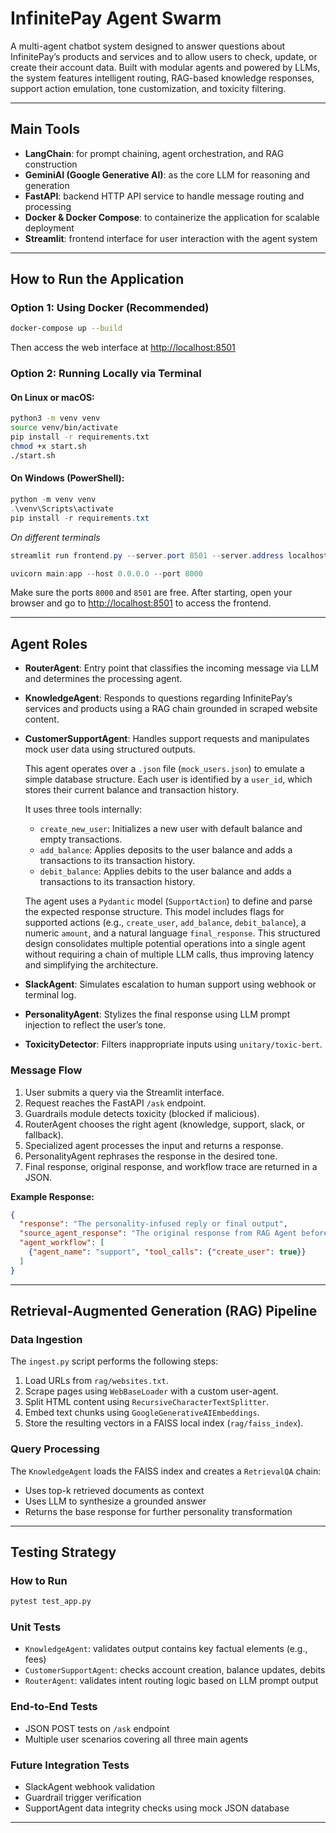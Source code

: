 # InfinitePay Agent Swarm

A multi-agent chatbot system designed to answer questions about InfinitePay’s products and services and to allow users to check, update, or create their account data. Built with modular agents and powered by LLMs, the system features intelligent routing, RAG-based knowledge responses, support action emulation, tone customization, and toxicity filtering.

---

## Main Tools

* **LangChain**: for prompt chaining, agent orchestration, and RAG construction
* **GeminiAI (Google Generative AI)**: as the core LLM for reasoning and generation
* **FastAPI**: backend HTTP API service to handle message routing and processing
* **Docker & Docker Compose**: to containerize the application for scalable deployment
* **Streamlit**: frontend interface for user interaction with the agent system

---

## How to Run the Application

### Option 1: Using Docker (Recommended)

```bash
docker-compose up --build
```

Then access the web interface at [http://localhost:8501](http://localhost:8501)

### Option 2: Running Locally via Terminal

#### On Linux or macOS:

```bash
python3 -m venv venv
source venv/bin/activate
pip install -r requirements.txt
chmod +x start.sh
./start.sh
```

#### On Windows (PowerShell):

```powershell
python -m venv venv
.\venv\Scripts\activate
pip install -r requirements.txt
```
*On different terminals*
```powershell
streamlit run frontend.py --server.port 8501 --server.address localhost
```
```powershell
uvicorn main:app --host 0.0.0.0 --port 8000
```

Make sure the ports `8000` and `8501` are free. After starting, open your browser and go to [http://localhost:8501](http://localhost:8501) to access the frontend.


---

## Agent Roles

* **RouterAgent**: Entry point that classifies the incoming message via LLM and determines the processing agent.

* **KnowledgeAgent**: Responds to questions regarding InfinitePay’s services and products using a RAG chain grounded in scraped website content.

* **CustomerSupportAgent**: Handles support requests and manipulates mock user data using structured outputs.

  This agent operates over a `.json` file (`mock_users.json`) to emulate a simple database structure. Each user is identified by a `user_id`, which stores their current balance and transaction history.

  It uses three tools internally:

  * `create_new_user`: Initializes a new user with default balance and empty transactions.
  * `add_balance`: Applies deposits to the user balance and adds a transactions to its transaction history.
  * `debit_balance`: Applies debits to the user balance and adds a transactions to its transaction history.

  The agent uses a `Pydantic` model (`SupportAction`) to define and parse the expected response structure. This model includes flags for supported actions (e.g., `create_user`, `add_balance`, `debit_balance`), a numeric `amount`, and a natural language `final_response`. This structured design consolidates multiple potential operations into a single agent without requiring a chain of multiple LLM calls, thus improving latency and simplifying the architecture.

* **SlackAgent**: Simulates escalation to human support using webhook or terminal log.

* **PersonalityAgent**: Stylizes the final response using LLM prompt injection to reflect the user’s tone.

* **ToxicityDetector**: Filters inappropriate inputs using `unitary/toxic-bert`.

### Message Flow

1. User submits a query via the Streamlit interface.
2. Request reaches the FastAPI `/ask` endpoint.
3. Guardrails module detects toxicity (blocked if malicious).
4. RouterAgent chooses the right agent (knowledge, support, slack, or fallback).
5. Specialized agent processes the input and returns a response.
6. PersonalityAgent rephrases the response in the desired tone.
7. Final response, original response, and workflow trace are returned in a JSON.

**Example Response:**

```json
{
  "response": "The personality-infused reply or final output",
  "source_agent_response": "The original response from RAG Agent before personality was applied.",
  "agent_workflow": [
    {"agent_name": "support", "tool_calls": {"create_user": true}}
  ]
}
```

---

## Retrieval-Augmented Generation (RAG) Pipeline

### Data Ingestion

The `ingest.py` script performs the following steps:

1. Load URLs from `rag/websites.txt`.
2. Scrape pages using `WebBaseLoader` with a custom user-agent.
3. Split HTML content using `RecursiveCharacterTextSplitter`.
4. Embed text chunks using `GoogleGenerativeAIEmbeddings`.
5. Store the resulting vectors in a FAISS local index (`rag/faiss_index`).

### Query Processing

The `KnowledgeAgent` loads the FAISS index and creates a `RetrievalQA` chain:

* Uses top-k retrieved documents as context
* Uses LLM to synthesize a grounded answer
* Returns the base response for further personality transformation

---

## Testing Strategy

### How to Run

```bash
pytest test_app.py
```

### Unit Tests

* `KnowledgeAgent`: validates output contains key factual elements (e.g., fees)
* `CustomerSupportAgent`: checks account creation, balance updates, debits
* `RouterAgent`: validates intent routing logic based on LLM prompt output

### End-to-End Tests

* JSON POST tests on `/ask` endpoint
* Multiple user scenarios covering all three main agents

### Future Integration Tests

* SlackAgent webhook validation
* Guardrail trigger verification
* SupportAgent data integrity checks using mock JSON database

---
